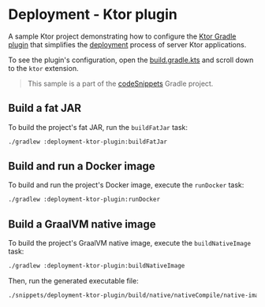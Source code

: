 # Deployment - Ktor plugin

A sample Ktor project demonstrating how to configure the [Ktor Gradle plugin](https://github.com/ktorio/ktor-build-plugins) that simplifies the [deployment](https://ktor.io/docs/deploy.html) process of server Ktor applications.

To see the plugin's configuration, open the [build.gradle.kts](build.gradle.kts) and scroll down to the `ktor` extension.

> This sample is a part of the [codeSnippets](../../README.md) Gradle project.


## Build a fat JAR

To build the project's fat JAR, run the `buildFatJar` task:

```bash
./gradlew :deployment-ktor-plugin:buildFatJar
```

## Build and run a Docker image

To build and run the project's Docker image, execute the `runDocker` task:

```bash
./gradlew :deployment-ktor-plugin:runDocker
```

## Build a GraalVM native image

To build the project's GraalVM native image, execute the `buildNativeImage` task:

```bash
./gradlew :deployment-ktor-plugin:buildNativeImage
```

Then, run the generated executable file:

```bash
./snippets/deployment-ktor-plugin/build/native/nativeCompile/native-image-sample
```

